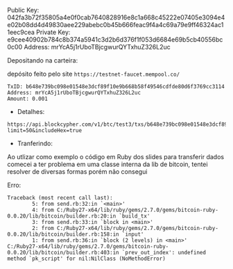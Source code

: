 ﻿Public Key: 042fa3b72f35805a4e0f0cab7640828916e8c1a668c45222e07405e3094e4e02b08dd4d49830aee229abebc0b45b666feac9f4a4c69a79e9ff46324ac11eec9cea
Private Key: e9cee40902b784c8b374a5941c3d2b6d376f1f053d6684e69b5cb40556bc0c00
Address: mrYcA5j1rUboTBjcgwurQYTxhuZ326L2uc


Depositando na carteira:

depósito feito pelo site `https://testnet-faucet.mempool.co/`

```
TxID: b648e739bc098e01548e3dcf89f10e9b668b58f49546cdfde80d6f3769cc3114
Address: mrYcA5j1rUboTBjcgwurQYTxhuZ326L2uc
Amount: 0.001
```

- Detalhes:

```
https://api.blockcypher.com/v1/btc/test3/txs/b648e739bc098e01548e3dcf89f10e9b668b58f49546cdfde80d6f3769cc3114?limit=50&includeHex=true
```

- Tranferindo:

Ao utlizar como exemplo o código em Ruby dos slides para transferir dados comecei a ter problema em uma classe interna da lib de bitcoin, tentei resolver de diversas formas porém não consegui

Erro:
```
Traceback (most recent call last):
        5: from send.rb:32:in `<main>'
        4: from C:/Ruby27-x64/lib/ruby/gems/2.7.0/gems/bitcoin-ruby-0.0.20/lib/bitcoin/builder.rb:20:in `build_tx'
        3: from send.rb:33:in `block in <main>'
        2: from C:/Ruby27-x64/lib/ruby/gems/2.7.0/gems/bitcoin-ruby-0.0.20/lib/bitcoin/builder.rb:158:in `input'
        1: from send.rb:36:in `block (2 levels) in <main>'
C:/Ruby27-x64/lib/ruby/gems/2.7.0/gems/bitcoin-ruby-0.0.20/lib/bitcoin/builder.rb:403:in `prev_out_index': undefined method `pk_script' for nil:NilClass (NoMethodError)
```
